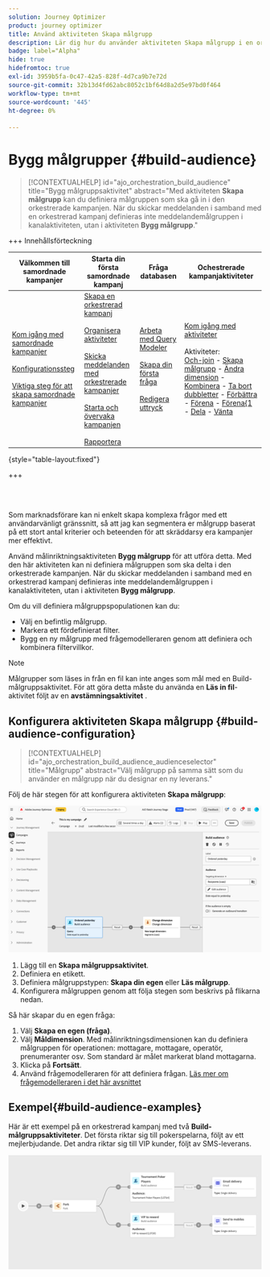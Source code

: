 ```yaml
---
solution: Journey Optimizer
product: journey optimizer
title: Använd aktiviteten Skapa målgrupp
description: Lär dig hur du använder aktiviteten Skapa målgrupp i en orkestrerad kampanj
badge: label="Alpha"
hide: true
hidefromtoc: true
exl-id: 3959b5fa-0c47-42a5-828f-4d7ca9b7e72d
source-git-commit: 32b13d4fd62abc8052c1bf64d8a2d5e97bd0f464
workflow-type: tm+mt
source-wordcount: '445'
ht-degree: 0%

---
```


# Bygg målgrupper {#build-audience}

>[!CONTEXTUALHELP]
>id="ajo_orchestration_build_audience"
>title="Bygg målgruppsaktivitet"
>abstract="Med aktiviteten **Skapa målgrupp** kan du definiera målgruppen som ska gå in i den orkestrerade kampanjen. När du skickar meddelanden i samband med en orkestrerad kampanj definieras inte meddelandemålgruppen i kanalaktiviteten, utan i aktiviteten **Bygg målgrupp**."

+++ Innehållsförteckning

| Välkommen till samordnade kampanjer | Starta din första samordnade kampanj | Fråga databasen | Ochestrerade kampanjaktiviteter |
|---|---|---|---|
| [Kom igång med samordnade kampanjer](../gs-orchestrated-campaigns.md)<br/><br/>[Konfigurationssteg](../configuration-steps.md)<br/><br/>[Viktiga steg för att skapa samordnade kampanjer](../gs-campaign-creation.md) | [Skapa en orkestrerad kampanj](../create-orchestrated-campaign.md)<br/><br/>[Organisera aktiviteter](../orchestrate-activities.md)<br/><br/>[Skicka meddelanden med orkestrerade kampanjer](../send-messages.md)<br/><br/>[Starta och övervaka kampanjen](../start-monitor-campaigns.md)<br/><br/>[Rapportera](../reporting-campaigns.md) | [Arbeta med Query Modeler](../orchestrated-query-modeler.md)<br/><br/>[Skapa din första fråga](../build-query.md)<br/><br/>[Redigera uttryck](../edit-expressions.md) | [Kom igång med aktiviteter](about-activities.md)<br/><br/>Aktiviteter:<br/>[Och-join](and-join.md) - [Skapa målgrupp](build-audience.md) - [Ändra dimension](change-dimension.md) - [Kombinera](combine.md) - [Ta bort dubbletter](deduplication.md) - [Förbättra](enrichment.md) - [Förena](fork.md) - [Förena&lbrace;1 ](reconciliation.md) - [Dela](split.md) - [Vänta](wait.md) |

{style="table-layout:fixed"}

+++

<br/><br/>

Som marknadsförare kan ni enkelt skapa komplexa frågor med ett användarvänligt gränssnitt, så att jag kan segmentera er målgrupp baserat på ett stort antal kriterier och beteenden för att skräddarsy era kampanjer mer effektivt.

Använd målinriktningsaktiviteten **Bygg målgrupp** för att utföra detta. Med den här aktiviteten kan ni definiera målgruppen som ska delta i den orkestrerade kampanjen. När du skickar meddelanden i samband med en orkestrerad kampanj definieras inte meddelandemålgruppen i kanalaktiviteten, utan i aktiviteten **Bygg målgrupp**.

Om du vill definiera målgruppspopulationen kan du:

* Välj en befintlig målgrupp.
* Markera ett fördefinierat filter.
* Bygg en ny målgrupp med frågemodelleraren genom att definiera och kombinera filtervillkor.

>[!NOTE]
>
>Målgrupper som läses in från en fil kan inte anges som mål med en Build-målgruppsaktivitet. För att göra detta måste du använda en **Läs in fil**-aktivitet följt av en **avstämningsaktivitet** .


## Konfigurera aktiviteten Skapa målgrupp {#build-audience-configuration}

>[!CONTEXTUALHELP]
>id="ajo_orchestration_build_audience_audienceselector"
>title="Målgrupp"
>abstract="Välj målgrupp på samma sätt som du använder en målgrupp när du designar en ny leverans."

Följ de här stegen för att konfigurera aktiviteten **Skapa målgrupp**:

![](../assets/build-audience.png)

1. Lägg till en **Skapa målgruppsaktivitet**.
1. Definiera en etikett.
1. Definiera målgruppstypen: **Skapa din egen** eller **Läs målgrupp**.
1. Konfigurera målgruppen genom att följa stegen som beskrivs på flikarna nedan.


Så här skapar du en egen fråga:

1. Välj **Skapa en egen (fråga)**.
1. Välj **Måldimension**. Med målinriktningsdimensionen kan du definiera målgruppen för operationen: mottagare, mottagare, operatör, prenumeranter osv. Som standard är målet markerat bland mottagarna.
1. Klicka på **Fortsätt**.
1. Använd frågemodelleraren för att definiera frågan. [Läs mer om frågemodelleraren i det här avsnittet](../orchestrated-query-modeler.md)

## Exempel{#build-audience-examples}

Här är ett exempel på en orkestrerad kampanj med två **Build-målgruppsaktiviteter**. Det första riktar sig till pokerspelarna, följt av ett mejlerbjudande. Det andra riktar sig till VIP kunder, följt av SMS-leverans.

![](../assets/workflow-audience-example.png)
